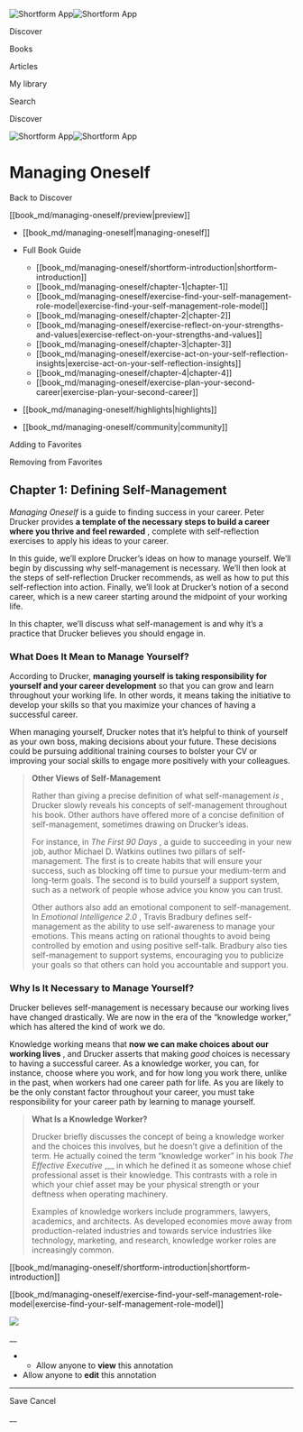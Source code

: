 ![Shortform App](/img/logo.36a2399e.svg)![Shortform App](/img/logo-dark.70c1b072.svg)

Discover

Books

Articles

My library

Search

Discover

![Shortform App](/img/logo.36a2399e.svg)![Shortform App](/img/logo-dark.70c1b072.svg)

# Managing Oneself

Back to Discover

[[book_md/managing-oneself/preview|preview]]

  * [[book_md/managing-oneself|managing-oneself]]
  * Full Book Guide

    * [[book_md/managing-oneself/shortform-introduction|shortform-introduction]]
    * [[book_md/managing-oneself/chapter-1|chapter-1]]
    * [[book_md/managing-oneself/exercise-find-your-self-management-role-model|exercise-find-your-self-management-role-model]]
    * [[book_md/managing-oneself/chapter-2|chapter-2]]
    * [[book_md/managing-oneself/exercise-reflect-on-your-strengths-and-values|exercise-reflect-on-your-strengths-and-values]]
    * [[book_md/managing-oneself/chapter-3|chapter-3]]
    * [[book_md/managing-oneself/exercise-act-on-your-self-reflection-insights|exercise-act-on-your-self-reflection-insights]]
    * [[book_md/managing-oneself/chapter-4|chapter-4]]
    * [[book_md/managing-oneself/exercise-plan-your-second-career|exercise-plan-your-second-career]]
  * [[book_md/managing-oneself/highlights|highlights]]
  * [[book_md/managing-oneself/community|community]]



Adding to Favorites 

Removing from Favorites 

## Chapter 1: Defining Self-Management

_Managing Oneself_ is a guide to finding success in your career. Peter Drucker provides **a template of the necessary steps to build a career where you thrive and feel rewarded** , complete with self-reflection exercises to apply his ideas to your career.

In this guide, we’ll explore Drucker’s ideas on how to manage yourself. We’ll begin by discussing why self-management is necessary. We’ll then look at the steps of self-reflection Drucker recommends, as well as how to put this self-reflection into action. Finally, we’ll look at Drucker’s notion of a second career, which is a new career starting around the midpoint of your working life.

In this chapter, we’ll discuss what self-management is and why it’s a practice that Drucker believes you should engage in.

### What Does It Mean to Manage Yourself?

According to Drucker, **managing yourself is taking responsibility for yourself and your career development** so that you can grow and learn throughout your working life. In other words, it means taking the initiative to develop your skills so that you maximize your chances of having a successful career.

When managing yourself, Drucker notes that it’s helpful to think of yourself as your own boss, making decisions about your future. These decisions could be pursuing additional training courses to bolster your CV or improving your social skills to engage more positively with your colleagues.

> **Other Views of Self-Management**
> 
> Rather than giving a precise definition of what self-management _is_ , Drucker slowly reveals his concepts of self-management throughout his book. Other authors have offered more of a concise definition of self-management, sometimes drawing on Drucker’s ideas.
> 
> For instance, in _The First 90 Days_ , a guide to succeeding in your new job, author Michael D. Watkins outlines two pillars of self-management. The first is to create habits that will ensure your success, such as blocking off time to pursue your medium-term and long-term goals. The second is to build yourself a support system, such as a network of people whose advice you know you can trust.
> 
> Other authors also add an emotional component to self-management. In _Emotional Intelligence 2.0_ , Travis Bradbury defines self-management as the ability to use self-awareness to manage your emotions. This means acting on rational thoughts to avoid being controlled by emotion and using positive self-talk. Bradbury also ties self-management to support systems, encouraging you to publicize your goals so that others can hold you accountable and support you.

### Why Is It Necessary to Manage Yourself?

Drucker believes self-management is necessary because our working lives have changed drastically. We are now in the era of the “knowledge worker,” which has altered the kind of work we do.

Knowledge working means that **now we can make choices about our working lives** , and Drucker asserts that making _good_ choices is necessary to having a successful career. As a knowledge worker, you can, for instance, choose where you work, and for how long you work there, unlike in the past, when workers had one career path for life. As you are likely to be the only constant factor throughout your career, you must take responsibility for your career path by learning to manage yourself.

> **What Is a Knowledge Worker?**
> 
> Drucker briefly discusses the concept of being a knowledge worker and the choices this involves, but he doesn’t give a definition of the term. He actually coined the term “knowledge worker” in his book _The Effective Executive_ ,__ in which he defined it as someone whose chief professional asset is their knowledge. This contrasts with a role in which your chief asset may be your physical strength or your deftness when operating machinery.
> 
> Examples of knowledge workers include programmers, lawyers, academics, and architects. As developed economies move away from production-related industries and towards service industries like technology, marketing, and research, knowledge worker roles are increasingly common.

[[book_md/managing-oneself/shortform-introduction|shortform-introduction]]

[[book_md/managing-oneself/exercise-find-your-self-management-role-model|exercise-find-your-self-management-role-model]]

![](https://bat.bing.com/action/0?ti=56018282&Ver=2&mid=aa450b55-6c55-410a-b14c-2a5b05832aff&sid=f30c5e70639211ee87d33f0876d93783&vid=f30c9700639211eeb3a75d830392c94f&vids=0&msclkid=N&pi=0&lg=en-US&sw=800&sh=600&sc=24&nwd=1&tl=Shortform%20%7C%20Book&p=https%3A%2F%2Fwww.shortform.com%2Fapp%2Fbook%2Fmanaging-oneself%2Fchapter-1&r=&lt=307&evt=pageLoad&sv=1&rn=957331)

__

  *   * Allow anyone to **view** this annotation
  * Allow anyone to **edit** this annotation



* * *

Save Cancel

__



